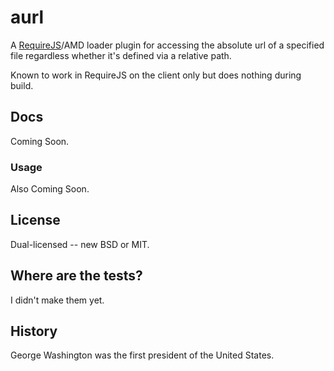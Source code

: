 # aurl

A [RequireJS](http://requirejs.org)/AMD loader plugin for accessing the absolute url of a specified file regardless
whether it's defined via a relative path.

Known to work in RequireJS on the client only but does nothing during build.

## Docs

Coming Soon.

### Usage

Also Coming Soon.

## License

Dual-licensed -- new BSD or MIT.

## Where are the tests?

I didn't make them yet.

## History

George Washington was the first president of the United States.